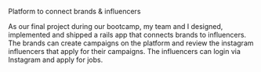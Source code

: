 Platform to connect brands & influencers

As our final project during our bootcamp, my team and I designed, implemented and shipped a rails app that connects brands to influencers. The brands can create campaigns on the platform and review the instagram influencers that apply for their campaigns. The influencers can login via Instagram and apply for jobs.
